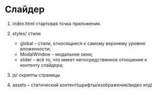 # Слайдер

1. index.html стартовая точка приложения.

2. styles/ стили
    - global – стили, относящиеся к самому верхнему уровню вложенности;
    - ModalWindow – модальное окно;
    - slider – всё то, что имеет непосредственное отношение к контенту слайдера;

3. js/ скрипты страницы
4. assets – статический контент(шрифты/изображения/видео итд)